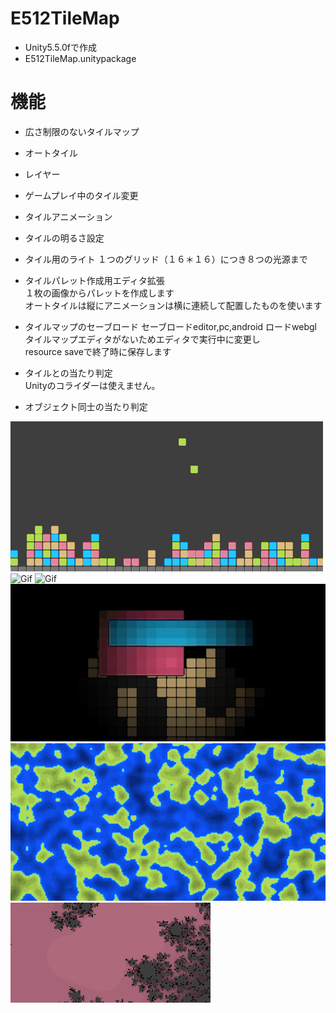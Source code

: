 # E512TileMap
- Unity5.5.0fで作成
- E512TileMap.unitypackage

# 機能
- 広さ制限のないタイルマップ  
- オートタイル  
- レイヤー  
- ゲームプレイ中のタイル変更  
- タイルアニメーション  
- タイルの明るさ設定  
- タイル用のライト １つのグリッド（１６＊１６）につき８つの光源まで  
- タイルパレット作成用エディタ拡張  
１枚の画像からパレットを作成します  
オートタイルは縦にアニメーションは横に連続して配置したものを使います  
- タイルマップのセーブロード
セーブロードeditor,pc,android ロードwebgl  
タイルマップエディタがないためエディタで実行中に変更し  
resource saveで終了時に保存します
  
- タイルとの当たり判定  
Unityのコライダーは使えません。  
- オブジェクト同士の当たり判定  

  
  
![Gif](https://raw.githubusercontent.com/ebicochineal/Images/master/1.gif)
![Gif](https://raw.githubusercontent.com/ebicochineal/Images/master/2.gif)
![Gif](https://raw.githubusercontent.com/ebicochineal/Images/master/3.gif)
![Gif](https://raw.githubusercontent.com/ebicochineal/Images/master/4.gif)
![Gif](https://raw.githubusercontent.com/ebicochineal/Images/master/5.gif)
![Gif](https://raw.githubusercontent.com/ebicochineal/Images/master/6.gif)